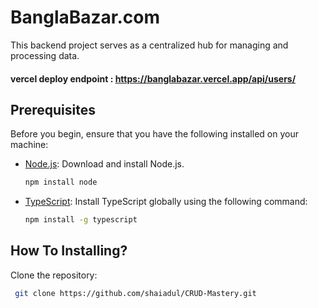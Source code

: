 # BanglaBazar.com

This backend project serves as a centralized hub for managing and processing data.

#### vercel deploy endpoint : https://banglabazar.vercel.app/api/users/
## Prerequisites

Before you begin, ensure that you have the following installed on your machine:

- [Node.js](https://nodejs.org/): Download and install Node.js.
  ```bash
  npm install node
- [TypeScript](https://www.typescriptlang.org/): Install TypeScript globally using the following command:
  ```bash
  npm install -g typescript


## How To Installing?

Clone the repository:

 ```bash
  git clone https://github.com/shaiadul/CRUD-Mastery.git
